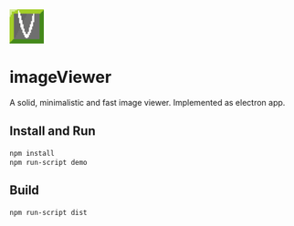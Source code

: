 <img alt="imageViewer Logo" title="imageViewer Logo" src="resources/imageViewer.png" width="60">

# imageViewer
A solid, minimalistic and fast image viewer. Implemented as electron app.

## Install and Run
```
npm install
npm run-script demo
```

## Build
```
npm run-script dist
```
